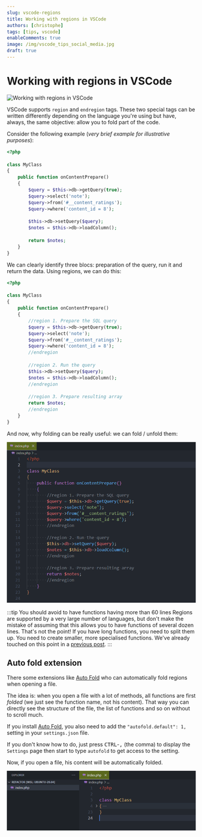 ```yaml
---
slug: vscode-regions
title: Working with regions in VSCode
authors: [christophe]
tags: [tips, vscode]
enableComments: true
image: /img/vscode_tips_social_media.jpg
draft: true
---
```

# Working with regions in VSCode

![Working with regions in VSCode](/img/vscode_tips_header.jpg)

VSCode supports `region` and `endregion` tags. These two special tags can be written differently depending on the language you're using but have, always, the same objective: allow you to fold part of the code.

<!-- truncate -->

Consider the following example (*very brief example for illustrative purposes*):

```php
<?php

class MyClass
{
    public function onContentPrepare()
    {
        $query = $this->db->getQuery(true);
        $query->select('note');
        $query->from('#__content_ratings');
        $query->where('content_id = 8');

        $this->db->setQuery($query);
        $notes = $this->db->loadColumn();

        return $notes;
    }
}
```

We can clearly identify three blocs: preparation of the query, run it and return the data. Using regions, we can do this:

```php
<?php

class MyClass
{
    public function onContentPrepare()
    {
        //region 1. Prepare the SQL query
        $query = $this->db->getQuery(true);
        $query->select('note');
        $query->from('#__content_ratings');
        $query->where('content_id = 8');
        //endregion

        //region 2. Run the query
        $this->db->setQuery($query);
        $notes = $this->db->loadColumn();
        //endregion

        //region 3. Prepare resulting array
        return $notes;
        //endregion
    }
}
```

And now, why folding can be really useful: we can fold / unfold them:

![VSCode - Regions folding](./images/regions.gif)

:::tip You should avoid to have functions having more than 60 lines
Regions are supported by a very large number of languages, but don't make the mistake of assuming that this allows you to have functions of several dozen lines. That's not the point!  If you have long functions, you need to split them up. You need to create smaller, more specialised functions. We've already touched on this point in a [previous post](/blog/vscode-php-refactoring).
:::

## Auto fold extension

There some extensions like [Auto Fold](https://marketplace.visualstudio.com/items?itemName=bobmagicii.autofoldyeah) who can automatically fold regions when opening a file.

The idea is: when you open a file with a lot of methods, all functions are first *folded* (we just see the function name, not his content). That way you can directly see the structure of the file, the list of functions and so on without to scroll much.

If you install [Auto Fold](https://marketplace.visualstudio.com/items?itemName=bobmagicii.autofoldyeah), you also need to add the `"autofold.default": 1,` setting in your `settings.json` file.

If you don't know how to do, just press <kbd>CTRL</kbd>-<kbd>,</kbd> (the comma) to display the `Settings` page then start to type `autofold` to get access to the setting.

Now, if you open a file, his content will be automatically folded.
 
![Autofold](./images/autofold.png)

